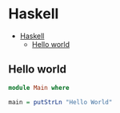 # Haskell

<!--ts-->
* [Haskell](hasekll.md#haskell)
   * [Hello world](hasekll.md#hello-world)

<!-- Added by: runner, at: Fri Jul 16 10:35:08 UTC 2021 -->

<!--te-->

## Hello world
```haskell
module Main where

main = putStrLn "Hello World"
```
